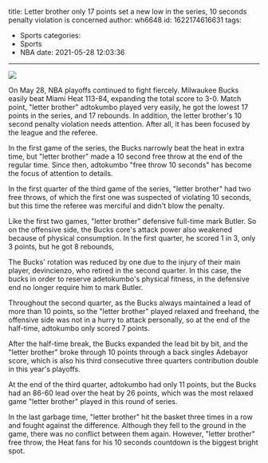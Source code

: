 title: Letter brother only 17 points set a new low in the series, 10 seconds penalty violation is concerned
author: wh6648
id: 1622174616631
tags: 
- Sports
categories: 
- Sports
- NBA
date: 2021-05-28 12:03:36
---
![](https://p4.itc.cn/q_70/images01/20210528/eb9dcff35e2e4a0c98cf8e877fcd28da.jpeg)


On May 28, NBA playoffs continued to fight fiercely. Milwaukee Bucks easily beat Miami Heat 113-84, expanding the total score to 3-0. Match point, "letter brother" adtokumbo played very easily, he got the lowest 17 points in the series, and 17 rebounds. In addition, the letter brother's 10 second penalty violation needs attention. After all, it has been focused by the league and the referee.

In the first game of the series, the Bucks narrowly beat the heat in extra time, but "letter brother" made a 10 second free throw at the end of the regular time. Since then, adtokumbo "free throw 10 seconds" has become the focus of attention to details.

In the first quarter of the third game of the series, "letter brother" had two free throws, of which the first one was suspected of violating 10 seconds, but this time the referee was merciful and didn't blow the penalty.

Like the first two games, "letter brother" defensive full-time mark Butler. So on the offensive side, the Bucks core's attack power also weakened because of physical consumption. In the first quarter, he scored 1 in 3, only 3 points, but he got 8 rebounds,

The Bucks' rotation was reduced by one due to the injury of their main player, devincienzo, who retired in the second quarter. In this case, the bucks in order to reserve adetokumbo's physical fitness, in the defensive end no longer require him to mark Butler.

Throughout the second quarter, as the Bucks always maintained a lead of more than 10 points, so the "letter brother" played relaxed and freehand, the offensive side was not in a hurry to attack personally, so at the end of the half-time, adtokumbo only scored 7 points.

After the half-time break, the Bucks expanded the lead bit by bit, and the "letter brother" broke through 10 points through a back singles Adebayor score, which is also his third consecutive three quarters contribution double in this year's playoffs.

At the end of the third quarter, adtokumbo had only 11 points, but the Bucks had an 86-60 lead over the heat by 26 points, which was the most relaxed game "letter brother" played in this round of series.

In the last garbage time, "letter brother" hit the basket three times in a row and fought against the difference. Although they fell to the ground in the game, there was no conflict between them again. However, "letter brother" free throw, the Heat fans for his 10 seconds countdown is the biggest bright spot.

